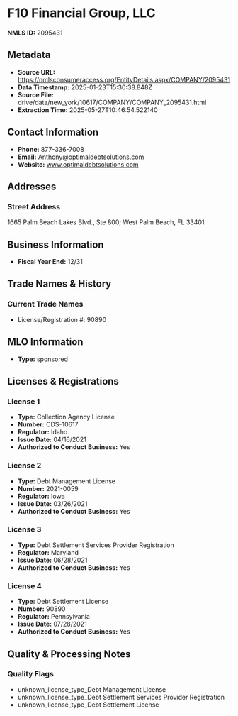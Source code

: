 # F10 Financial Group, LLC

**NMLS ID:** 2095431

## Metadata
- **Source URL:** https://nmlsconsumeraccess.org/EntityDetails.aspx/COMPANY/2095431
- **Data Timestamp:** 2025-01-23T15:30:38.848Z
- **Source File:** drive/data/new_york/10617/COMPANY/COMPANY_2095431.html
- **Extraction Time:** 2025-05-27T10:46:54.522140

## Contact Information
- **Phone:** 877-336-7008
- **Email:** Anthony@optimaldebtsolutions.com
- **Website:** www.optimaldebtsolutions.com

## Addresses
### Street Address
1665 Palm Beach Lakes Blvd., Ste 800; West Palm Beach, FL 33401

## Business Information
- **Fiscal Year End:** 12/31

## Trade Names & History
### Current Trade Names
- License/Registration #: 90890

## MLO Information
- **Type:** sponsored

## Licenses & Registrations

### License 1
- **Type:** Collection Agency License
- **Number:** CDS-10617
- **Regulator:** Idaho
- **Issue Date:** 04/16/2021
- **Authorized to Conduct Business:** Yes

### License 2
- **Type:** Debt Management License
- **Number:** 2021-0059
- **Regulator:** Iowa
- **Issue Date:** 03/26/2021
- **Authorized to Conduct Business:** Yes

### License 3
- **Type:** Debt Settlement Services Provider Registration
- **Regulator:** Maryland
- **Issue Date:** 06/28/2021
- **Authorized to Conduct Business:** Yes

### License 4
- **Type:** Debt Settlement License
- **Number:** 90890
- **Regulator:** Pennsylvania
- **Issue Date:** 07/28/2021
- **Authorized to Conduct Business:** Yes

## Quality & Processing Notes
### Quality Flags
- unknown_license_type_Debt Management License
- unknown_license_type_Debt Settlement Services Provider Registration
- unknown_license_type_Debt Settlement License
